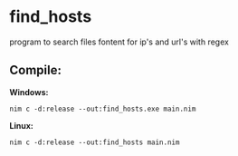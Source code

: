 # find_hosts
program to search files fontent for ip's and url's with regex

## Compile:

**Windows:**
```
nim c -d:release --out:find_hosts.exe main.nim
```

**Linux:**
```
nim c -d:release --out:find_hosts main.nim
```

